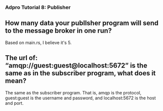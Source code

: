 ### Adpro Tutorial 8: Publisher
## How many data your publlsher program will send to the message broker in one run?
Based on main.rs, I believe it's 5. 

## The url of: “amqp://guest:guest@localhost:5672” is the same as in the subscriber program, what does it mean?
The same as the subscriber program. That is, amqp is the protocol, guest:guest is the username and password, and localhost:5672 is the host and port.